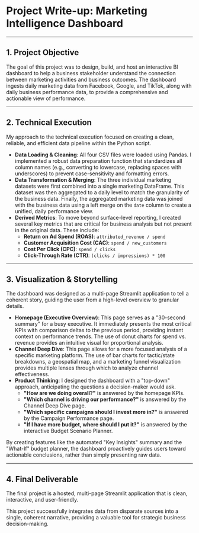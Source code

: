 # Project Write-up: Marketing Intelligence Dashboard

---

## 1. Project Objective

The goal of this project was to design, build, and host an interactive BI dashboard to help a business stakeholder understand the connection between marketing activities and business outcomes. The dashboard ingests daily marketing data from Facebook, Google, and TikTok, along with daily business performance data, to provide a comprehensive and actionable view of performance.

---

## 2. Technical Execution

My approach to the technical execution focused on creating a clean, reliable, and efficient data pipeline within the Python script.

* **Data Loading & Cleaning**: All four CSV files were loaded using Pandas. I implemented a robust data preparation function that standardizes all column names (e.g., converting to lowercase, replacing spaces with underscores) to prevent case-sensitivity and formatting errors.
* **Data Transformation & Merging**: The three individual marketing datasets were first combined into a single marketing DataFrame. This dataset was then aggregated to a daily level to match the granularity of the business data. Finally, the aggregated marketing data was joined with the business data using a left merge on the `date` column to create a unified, daily performance view.
* **Derived Metrics**: To move beyond surface-level reporting, I created several key metrics that are critical for business analysis but not present in the original data. These include:
    * **Return on Ad Spend (ROAS)**: `attributed_revenue / spend`
    * **Customer Acquisition Cost (CAC)**: `spend / new_customers`
    * **Cost Per Click (CPC)**: `spend / clicks`
    * **Click-Through Rate (CTR)**: `(clicks / impressions) * 100`

---

## 3. Visualization & Storytelling

The dashboard was designed as a multi-page Streamlit application to tell a coherent story, guiding the user from a high-level overview to granular details.

* **Homepage (Executive Overview)**: This page serves as a "30-second summary" for a busy executive. It immediately presents the most critical KPIs with comparison deltas to the previous period, providing instant context on performance trends. The use of donut charts for spend vs. revenue provides an intuitive visual for proportional analysis.
* **Channel Deep Dive**: This page allows for a more focused analysis of a specific marketing platform. The use of bar charts for tactic/state breakdowns, a geospatial map, and a marketing funnel visualization provides multiple lenses through which to analyze channel effectiveness.
* **Product Thinking**: I designed the dashboard with a "top-down" approach, anticipating the questions a decision-maker would ask.
    * **"How are we doing overall?"** is answered by the homepage KPIs.
    * **"Which channel is driving our performance?"** is answered by the Channel Deep Dive page.
    * **"Which specific campaigns should I invest more in?"** is answered by the Campaign Performance page.
    * **"If I have more budget, where should I put it?"** is answered by the interactive Budget Scenario Planner.

By creating features like the automated "Key Insights" summary and the "What-If" budget planner, the dashboard proactively guides users toward actionable conclusions, rather than simply presenting raw data.

---

## 4. Final Deliverable

The final project is a hosted, multi-page Streamlit application that is clean, interactive, and user-friendly.

This project successfully integrates data from disparate sources into a single, coherent narrative, providing a valuable tool for strategic business decision-making.